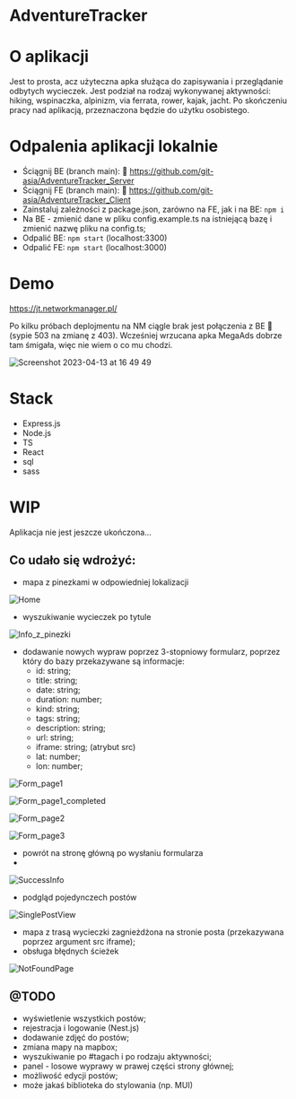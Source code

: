 # AdventureTracker

# O aplikacji

Jest to prosta, acz użyteczna apka służąca do zapisywania i przeglądanie odbytych wycieczek. Jest podział na rodzaj wykonywanej aktywności: hiking, wspinaczka, alpinizm, via ferrata, rower, kajak, jacht. Po skończeniu pracy nad aplikacją, przeznaczona będzie do użytku osobistego.

# Odpalenia aplikacji lokalnie
- Ściągnij BE (branch main):
🔗 https://github.com/git-asia/AdventureTracker_Server
- Ściągnij FE (branch main):
🔗 https://github.com/git-asia/AdventureTracker_Client
- Zainstaluj zależności z package.json, zarówno na FE, jak i na BE:
`npm i`
- Na BE - zmienić dane w pliku config.example.ts na istniejącą bazę i zmienić nazwę pliku na config.ts;
- Odpalić BE:  `npm start` (localhost:3300)
- Odpalić FE:  `npm start` (localhost:3000)

# Demo
https://jt.networkmanager.pl/

Po kilku próbach deplojmentu na NM ciągle brak jest połączenia z BE 🤨 (sypie 503 na zmianę z 403).
Wcześniej wrzucana apka MegaAds dobrze tam śmigała, więc nie wiem o co mu chodzi.

![Screenshot 2023-04-13 at 16 49 49](https://user-images.githubusercontent.com/94705253/231799106-017ac3d9-1b8e-4dbc-9772-4763047ffcc0.png)


# Stack
- Express.js
- Node.js
- TS
- React
- sql
- sass

# WIP

Aplikacja nie jest jeszcze ukończona...

## Co udało się wdrożyć:
- mapa z pinezkami w odpowiedniej lokalizacji

![Home](https://user-images.githubusercontent.com/94705253/231601932-c6e17c7e-1334-4649-a427-c8a45be50d2d.png)

- wyszukiwanie wycieczek po tytule

![Info_z_pinezki](https://user-images.githubusercontent.com/94705253/231602347-3d6bef39-737c-4565-8c22-4cac9453157d.png)

- dodawanie nowych wypraw poprzez 3-stopniowy formularz, poprzez który do bazy przekazywane są informacje:
	- id: string;  
	- title: string;  
	- date: string;  
	- duration: number;  
	- kind: string;  
	- tags: string;  
	- description: string;  
	- url: string;  
	- iframe: string;  (atrybut src)
	- lat: number;  
	- lon: number;

![Form_page1](https://user-images.githubusercontent.com/94705253/231602078-0ccafb98-f2a7-46be-8e23-91365c44b81d.png)

![Form_page1_completed](https://user-images.githubusercontent.com/94705253/231602097-9286dd25-3c0d-4bec-91a1-2f06607903d6.png)

![Form_page2](https://user-images.githubusercontent.com/94705253/231602118-39699e0a-30d2-4236-93fb-049b83736976.png)

![Form_page3](https://user-images.githubusercontent.com/94705253/231602123-0becd631-6f51-4e1f-90f6-31912b635672.png)

- powrót na stronę główną po wysłaniu formularza
- 
![SuccessInfo](https://user-images.githubusercontent.com/94705253/231602182-50f45f9c-1772-45cf-b152-3fe51231f0e1.png)


- podgląd pojedynczech postów

![SinglePostView](https://user-images.githubusercontent.com/94705253/231602213-ced5fab6-10d2-496e-8870-58382aa900e9.png)


- mapa z trasą wycieczki zagnieżdżona na stronie posta (przekazywana poprzez argument src iframe);
- obsługa błędnych ścieżek

![NotFoundPage](https://user-images.githubusercontent.com/94705253/231602274-982ef44d-a4e6-4cfc-a893-539f7d96e0aa.png)



## @TODO
- wyświetlenie wszystkich postów;
- rejestracja i logowanie (Nest.js)
- dodawanie zdjęć do postów;
- zmiana mapy na mapbox;
- wyszukiwanie po #tagach i po rodzaju aktywności;
- panel - losowe wyprawy w prawej części strony głównej;
- możliwość edycji postów;
- może jakaś biblioteka do stylowania (np. MUI)
